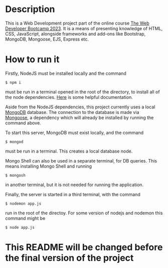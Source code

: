 # Description
This is a Web Development project part of the online course [The Web Developer Bootcamp 2023](https://www.udemy.com/course/the-web-developer-bootcamp/). It is a means of presenting knowledge of HTML, CSS, JavaScript, alongside frameworks and add-ons like Bootstrap, MongoDB, Mongoose, EJS, Express etc.


# How to run it

Firstly, NodeJS must be installed locally and the command
```
$ npm i
```
must be run in a terminal opened in the root of the directory, to install all of the node dependencies. [Here](https://docs.npmjs.com/downloading-and-installing-node-js-and-npm) is some helpful documentation.

Aside from the NodeJS dependencies, this project currently uses a local [MongoDB](https://www.mongodb.com/) database. The connection to the database is made via [Mongoose](https://mongoosejs.com/), a dependency which will already be installed by running the command above.

To start this server, MongoDB must exist locally, and the command 
``` 
$ mongod
``` 
must be run in a terminal. This creates a local database node.

Mongo Shell can also be used in a separate terminal, for DB queries. This means installing Mongo Shell and running

``` 
$ mongosh
``` 
in another terminal, but it is not needed for running the application.

Finally, the server is started in a third terminal, with the command 
``` 
$ nodemon app.js
```  
run in the root of the directoy. For some version of nodejs and nodemon this command might be 
``` 
$ node app.js
``` 

# This README will be changed before the final version of the project